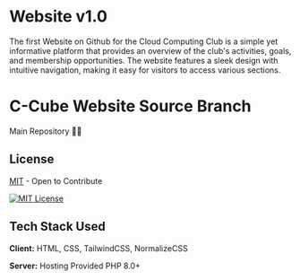 # Website v1.0
The first Website on Github for the Cloud Computing Club is a simple yet informative platform that provides an overview of the club's activities, goals, and membership opportunities. The website features a sleek design with intuitive navigation, making it easy for visitors to access various sections.



# C-Cube Website Source Branch

Main Repository 🕵️‍♀️




## License

[MIT](https://choosealicense.com/licenses/mit/) - Open to Contribute

[![MIT License](https://img.shields.io/badge/License-MIT-green.svg)](https://choosealicense.com/licenses/mit/)
## Tech Stack Used

**Client:** HTML, CSS, TailwindCSS, NormalizeCSS

**Server:** Hosting Provided PHP 8.0+












